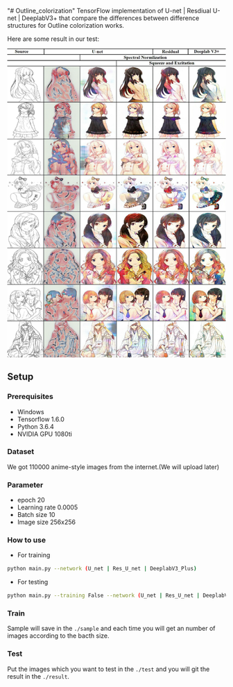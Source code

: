 "# Outline_colorization" 
TensorFlow implementation of U-net | Resdiual U-net | DeeplabV3+ that compare the differences between difference structures for 
Outline colorization works.

Here are some result in our test:

![image](https://github.com/Arisiar/Outline_colorization/blob/master/img/result.jpg)

## Setup

### Prerequisites
- Windows
- Tensorflow 1.6.0
- Python 3.6.4
- NVIDIA GPU 1080ti

### Dataset
 We got 110000 anime-style images from the internet.(We will upload later) 

### Parameter
- epoch 20
- Learning rate 0.0005
- Batch size 10
- Image size 256x256

### How to use
- For training
``` bash
python main.py --network (U_net | Res_U_net | DeeplabV3_Plus)
``` 

- For testing
```bash
python main.py --training False --network (U_net | Res_U_net | DeeplabV3_Plus)
``` 

### Train 
Sample will save in the ```./sample``` and each time you will get an number of images according to the bacth size.

### Test
Put the images which you want to test in the ```./test``` and you will git the result in the ```./result```.
